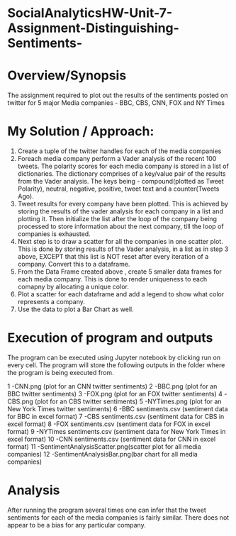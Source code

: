 # SocialAnalyticsHW-Unit-7-Assignment-Distinguishing-Sentiments-

# Overview/Synopsis
The assignment required to plot out the results of the sentiments posted on twitter for 5 major Media companies -
BBC, CBS, CNN, FOX and NY Times

# My Solution / Approach:
1. Create a tuple of the twitter handles for each of the media companies
2. Foreach media company perform a Vader analysis of the recent 100 tweets.
  The polarity scores for each media company is stored in a list of dictionaries. The dictionary comprises of a key/value
  pair of the results from the Vader analysis. The keys being - compound(plotted as Tweet Polarity), neutral, negative, positive, 
  tweet text and a counter(Tweets Ago). 
3. Tweet results for every company have been plotted. This is achieved by storing the results of the vader analysis for each company
  in a list and plotting it. Then initialize the list after the loop of the company being processed 
  to store information about the next company, till the loop of companies is exhausted.
4. Next step is to draw a scatter for all the companies in one scatter plot. This is done by storing results of the Vader analysis, 
  in a list as in step 3 above, EXCEPT that this list is NOT reset after every iteration of a company. Convert this to a dataframe.
5. From the Data Frame created above , create 5 smaller data frames for each media company. This is done to render uniqueness to 
  each comapny by allocating a unique color.
6. Plot a scatter for each dataframe and add a legend to show what color represents a company.
7. Use the data to plot a Bar Chart as well.

# Execution of program and outputs
The program can be executed using Jupyter notebook by clicking run on every cell. The program will store the following 
outputs in the folder where the program is being executed from.

  1 -CNN.png (plot for an CNN twitter sentiments)
  2 -BBC.png (plot for an BBC twitter sentiments)
  3 -FOX.png (plot for an FOX twitter sentiments)
  4 -CBS.png (plot for an CBS twitter sentiments)
  5 -NYTimes.png (plot for an New York Times twitter sentiments)
  6 -BBC sentiments.csv (sentiment data for BBC in excel format)
  7 -CBS sentiments.csv (sentiment data for CBS in excel format)
  8 -FOX sentiments.csv (sentiment data for FOX in excel format)
  9 -NYTimes sentiments.csv (sentiment data for New York Times in excel format)
  10 -CNN sentiments.csv (sentiment data for CNN in excel format)
  11 -SentimentAnalysisScatter.png(scatter plot for all media companies)
  12 -SentimentAnalysisBar.png(bar chart for all media companies)
  
# Analysis
  After running the program several times one can infer that the tweet sentiments for each of the media companies is fairly similar. 
  There does not appear to be a bias for any particular company. 
